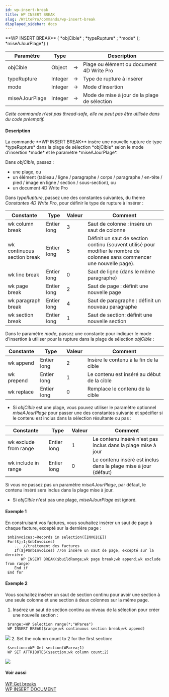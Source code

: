 ```yaml
---
id: wp-insert-break
title: WP INSERT BREAK
slug: /WritePro/commands/wp-insert-break
displayed_sidebar: docs
---
```


<!--REF #_command_.WP INSERT BREAK.Syntax-->**WP INSERT BREAK** ( *objCible* ; *typeRupture* ; *mode* {; *miseAJourPlage*} )<!-- END REF-->
<!--REF #_command_.WP INSERT BREAK.Params-->
| Paramètre | Type |  | Description |
| --- | --- | --- | --- |
| objCible | Object | &#8594;  | Plage ou élément ou document 4D Write Pro |
| typeRupture | Integer | &#8594;  | Type de rupture à insérer |
| mode | Integer | &#8594;  | Mode d'insertion |
| miseAJourPlage | Integer | &#8594;  | Mode de mise à jour de la plage de sélection |

<!-- END REF-->

*Cette commande n'est pas thread-safe, elle ne peut pas être utilisée dans du code préemptif.*


#### Description 

<!--REF #_command_.WP INSERT BREAK.Summary-->La commande **WP INSERT BREAK** insère une nouvelle rupture de type *typeRupture* dans la plage de sélection *objCible* selon le mode d'insertion *mode* et le paramètre *miseAJourPlage*.<!-- END REF-->

Dans *objCible*, passez :

* une plage, ou
* un élément (tableau / ligne / paragraphe / corps / paragraphe / en-tête / pied / image en ligne / section / sous-section), ou
* un document 4D Write Pro

Dans *typeRupture*, passez une des constantes suivantes, du thème *Constantes 4D Write Pro*, pour définir le type de rupture à insérer :

| Constante                   | Type        | Valeur | Comment                                                                                                                    |
| --------------------------- | ----------- | ------ | -------------------------------------------------------------------------------------------------------------------------- |
| wk column break             | Entier long | 3      | Saut de colonne : insère un saut de colonne                                                                                |
| wk continuous section break | Entier long | 5      | Définit un saut de section continu (souvent utilisé pour modifier le nombre de colonnes sans commencer une nouvelle page). |
| wk line break               | Entier long | 0      | Saut de ligne (dans le même paragraphe)                                                                                    |
| wk page break               | Entier long | 2      | Saut de page : définit une nouvelle page                                                                                   |
| wk paragraph break          | Entier long | 4      | Saut de paragraphe : définit un nouveau paragraphe                                                                         |
| wk section break            | Entier long | 1      | Saut de section: définit une nouvelle section                                                                              |

Dans le paramètre *mode*, passez une constante pour indiquer le mode d'insertion à utiliser pour la rupture dans la plage de sélection *objCible* :

| Constante  | Type        | Valeur | Comment                                    |
| ---------- | ----------- | ------ | ------------------------------------------ |
| wk append  | Entier long | 2      | Insère le contenu à la fin de la cible     |
| wk prepend | Entier long | 1      | Le contenu est inséré au début de la cible |
| wk replace | Entier long | 0      | Remplace le contenu de la cible            |

* Si *objCible* est une plage, vous pouvez utiliser le paramètre optionnel *miseAJourPlage* pour passer une des constantes suivante et spécifier si le contenu est inclus dans la sélection résultante ou pas :  
    
| Constante             | Type        | Valeur | Comment                                                         |  
| --------------------- | ----------- | ------ | --------------------------------------------------------------- |  
| wk exclude from range | Entier long | 1      | Le contenu inséré n'est pas inclus dans la plage mise à jour    |  
| wk include in range   | Entier long | 0      | Le contenu inséré est inclus dans la plage mise à jour (défaut) |  
    
    
Si vous ne passez pas un paramètre *miseAJourPlage*, par défaut, le contenu inséré sera inclus dans la plage mise à jour.
* Si *objCible* n'est pas une plage, *miseAJourPlage* est ignoré.

#### Exemple 1 

En construisant vos factures, vous souhaitez insérer un saut de page à chaque facture, excepté sur la dernière page :

```4d
 $nbInvoices:=Records in selection([INVOICE])
 For($j;1;$nbInvoices)
    ... //traitement des factures
    If($j#$nbInvoices) //on insère un saut de page, excepté sur la dernière
       WP INSERT BREAK($buildRange;wk page break;wk append;wk exclude from range)
    End if
 End for
```

#### Exemple 2 

Vous souhaitez insérer un saut de section continu pour avoir une section à une seule colonne et une section à deux colonnes sur la même page.

1. Insérez un saut de section continu au niveau de la sélection pour créer une nouvelle section :  
    
```4d  
 $range:=WP Selection range(*;"WParea")  
 WP INSERT BREAK($range;wk continuous section break;wk append)  
```  
    
    
![](../../assets/en/WritePro/commands/pict5562056.en.png)
2. Set the column count to 2 for the first section:  
    
```4d  
 $section:=WP Get section(WParea;1)  
 WP SET ATTRIBUTES($section;wk column count;2)  
```  
    
    
![](../../assets/en/WritePro/commands/pict5562058.en.png)

#### Voir aussi 

[WP Get breaks](wp-get-breaks.md)  
[WP INSERT DOCUMENT](wp-insert-document.md)  
